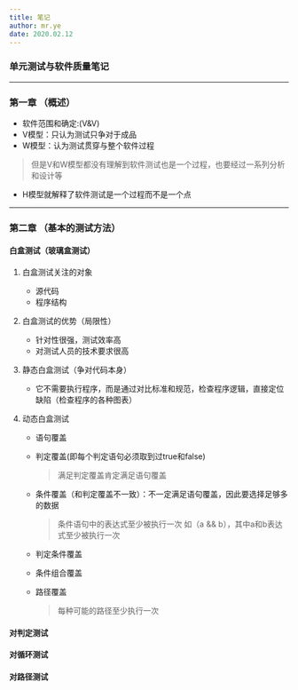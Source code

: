 ```yaml
---
title: 笔记  
author: mr.ye
date: 2020.02.12
---
```

### 单元测试与软件质量笔记

------------
### 第一章  （概述）
* 软件范围和确定:(V&V)
* V模型：只认为测试只争对于成品
* W模型：认为测试贯穿与整个软件过程
> 但是V和W模型都没有理解到软件测试也是一个过程，也要经过一系列分析和设计等
* H模型就解释了软件测试是一个过程而不是一个点
  
-----------
### 第二章 （基本的测试方法）

#### 白盒测试（玻璃盒测试）
1. 白盒测试关注的对象
   * 源代码
   * 程序结构
2. 白盒测试的优势（局限性）
   * 针对性很强，测试效率高
   * 对测试人员的技术要求很高
3. 静态白盒测试（争对代码本身）
   
   * 它不需要执行程序，而是通过对比标准和规范，检查程序逻辑，直接定位缺陷（检查程序的各种图表）
4. 动态白盒测试
   * 语句覆盖
   * 判定覆盖(即每个判定语句必须取到过true和false)
        
        > 满足判定覆盖肯定满足语句覆盖 
   * 条件覆盖（和判定覆盖不一致）：不一定满足语句覆盖，因此要选择足够多的数据
        
        > 条件语句中的表达式至少被执行一次 如（a && b），其中a和b表达式至少被执行一次
   * 判定条件覆盖
   * 条件组合覆盖 
   * 路径覆盖
        
        > 每种可能的路径至少执行一次

#### 对判定测试

#### 对循环测试


#### 对路径测试



